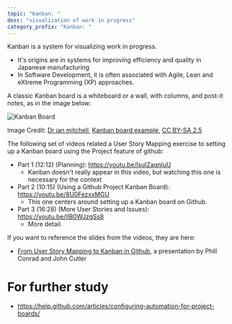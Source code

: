 ```yaml
---
topic: "Kanban: "
desc: "visualization of work in progress"
category_prefix: "Kanban: "
---
```


Kanban is a system for visualizing work in progress. 
* It's origins are in systems for improving efficiency and quality in Japanese manufacturing 
* In Software Development, it is often associated with Agile, Lean and eXtreme Programming (XP) approaches.

A classic Kanban board is a whiteboard or a wall, with columns, and post-it notes, as in the image below:

![Kanban Board](726px-Kanban_board_example.jpg)

Image Credit: <a href="https://commons.wikimedia.org/wiki/User:Dr_ian_mitchell">Dr ian mitchell</a>, <a href="https://commons.wikimedia.org/wiki/File:Kanban_board_example.jpg">Kanban board example</a>, <a href="https://creativecommons.org/licenses/by-sa/2.5/legalcode" rel="license">CC BY-SA 2.5</a>

The following set of videos related a User Story Mapping exercise to setting up a Kanban board using the Project feature
of github:

* Part 1 (12:12) (Planning): <https://youtu.be/IsuIZaqnIuU>
   * Kanban doesn't really appear in this video, but watching this one is necessary for the context
* Part 2 (10:15) (Using a Github Project Kanban Board): <https://youtu.be/8U0FezxxMGU>
   * This one centers around setting up a Kanban board on Github.
* Part 3 (16:28) (More User Stories and Issues): <https://youtu.be/lIB0WJzgSs8>
   * More detail.

If you want to reference the slides from the videos, they are here: 
* [From User Story Mapping to Kanban in Github](https://docs.google.com/presentation/d/1UD5qIm5njZFF2s8OvCJdJPnsR_VvnavcZRP9cXRqRNw/edit?usp=sharing), a presentation by Phill Conrad and John Cutler

# For further study

* <https://help.github.com/articles/configuring-automation-for-project-boards/>

